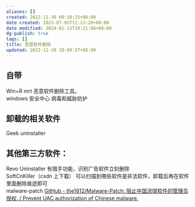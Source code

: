 ```yaml
---
aliases: []
created: 2022-11-30 09:10:25+08:00
date created: 2023-07-05T11:13:20+08:00
date modified: 2024-01-13T19:21:06+08:00
dg-publish: true
tags: []
title: 恶意软件删除
updated: 2022-11-30 10:09:37+08:00
---
```


## 自带
Win+R mrt 恶意软件删除工具。  
windows 安全中心 病毒和威胁防护  
## 卸载的相关软件
Geek uninstaller

## 其他第三方软件：  
Revo Uninstaller 有猎手功能，识别广告软件立刻删除  
SoftCnKiller（csdn 上下载） 可以扫描到哪些软件是非法软件，卸载后再在软件里面删除痕迹即可  
malware-patch [GitHub - the1812/Malware-Patch: 阻止中国流氓软件的管理员授权. / Prevent UAC authorization of Chinese malware.](https://github.com/the1812/Malware-Patch)